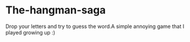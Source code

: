 # The-hangman-saga
Drop your letters and try to guess the word.A simple annoying game that I played growing up :) 

